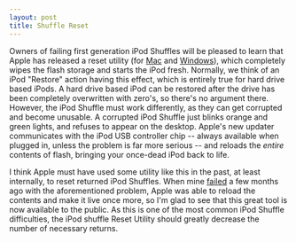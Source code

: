 ```yaml
---
layout: post
title: Shuffle Reset
---
```

Owners of failing first generation iPod Shuffles will be pleased to learn that Apple has released a reset utility (for [Mac](http://www.apple.com/support/downloads/ipodshuffleresetutility10formac.html) and [Windows](http://www.apple.com/support/downloads/ipodshuffleresetutility10forwindows.html)), which completely wipes the flash storage and starts the iPod fresh.  Normally, we think of an iPod "Restore" action having this effect, which is entirely true for hard drive based iPods.  A hard drive based iPod can be restored after the drive has been completely overwritten with zero's, so there's no argument there.  However, the iPod Shuffle must work differently, as they can get corrupted and become unusable.  A corrupted iPod Shuffle just blinks orange and green lights, and refuses to appear on the desktop.  Apple's new updater communicates with the iPod USB controller chip -- always available when plugged in, unless the problem is far more serious -- and reloads the _entire_ contents of flash, bringing your once-dead iPod back to life.

I think Apple must have used some utility like this in the past, at least internally, to reset returned iPod Shuffles.  When mine [failed](/2006/01/21/ipod-shuffle-shuffle/) a few months ago with the aforementioned problem, Apple was able to reload the contents and make it live once more, so I'm glad to see that this great tool is now available to the public.  As this is one of the most common iPod Shuffle difficulties, the iPod shuffle Reset Utility should greatly decrease the number of necessary returns.
